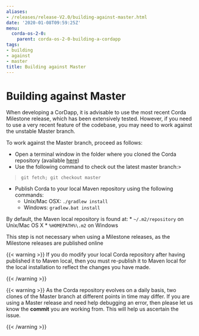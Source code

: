 ```yaml
---
aliases:
- /releases/release-V2.0/building-against-master.html
date: '2020-01-08T09:59:25Z'
menu:
  corda-os-2-0:
    parent: corda-os-2-0-building-a-cordapp
tags:
- building
- against
- master
title: Building against Master
---
```



# Building against Master

When developing a CorDapp, it is advisable to use the most recent Corda Milestone release, which has been extensively
tested. However, if you need to use a very recent feature of the codebase, you may need to work against the unstable
Master branch.

To work against the Master branch, proceed as follows:


* Open a terminal window in the folder where you cloned the Corda repository
(available [here](https://github.com/corda/corda))
* Use the following command to check out the latest master branch:> 
> `git fetch; git checkout master`

* Publish Corda to your local Maven repository using the following commands:
    * Unix/Mac OSX: `./gradlew install`
    * Windows: `gradlew.bat install`

By default, the Maven local repository is found at:
    * `~/.m2/repository` on Unix/Mac OS X
    * `%HOMEPATH%\.m2` on Windows

This step is not necessary when using a Milestone releases, as the Milestone releases are published online


{{< warning >}}
If you do modify your local Corda repository after having published it to Maven local, then you must
re-publish it to Maven local for the local installation to reflect the changes you have made.

{{< /warning >}}



{{< warning >}}
As the Corda repository evolves on a daily basis, two clones of the Master branch at different points in
time may differ. If you are using a Master release and need help debugging an error, then please let us know the
**commit** you are working from. This will help us ascertain the issue.

{{< /warning >}}


